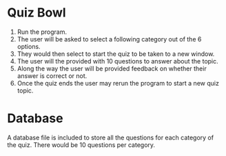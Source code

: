 # Quiz Bowl
1. Run the program.
2. The user will be asked to select a following category out of the 6 options.
3. They would then select to start the quiz to be taken to a new window.
4. The user will the provided with 10 questions to answer about the topic.
5. Along the way the user will be provided feedback on whether their answer is correct or not.
6. Once the quiz ends the user may rerun the program to start a new quiz topic.

# Database
A database file is included to store all the questions for each category of the quiz. There would be 10 questions per category.
